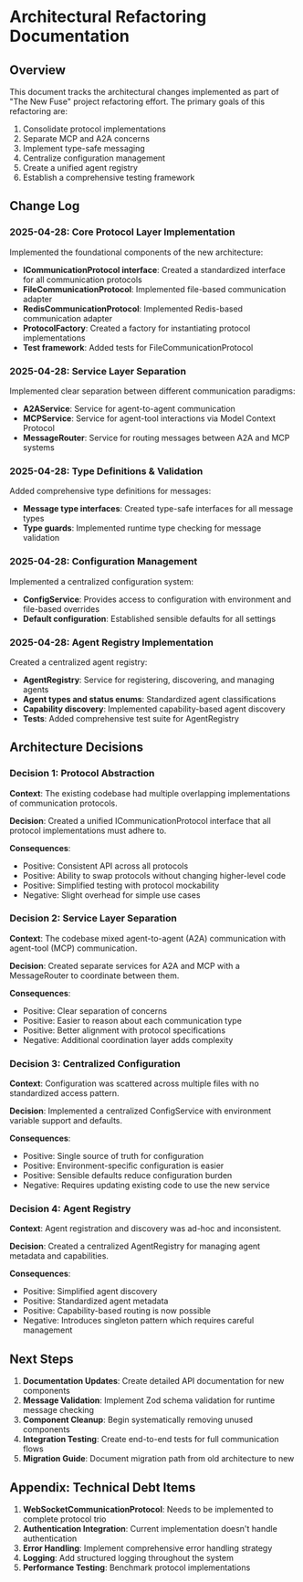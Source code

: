 # Architectural Refactoring Documentation

## Overview

This document tracks the architectural changes implemented as part of "The New Fuse" project refactoring effort. The primary goals of this refactoring are:

1. Consolidate protocol implementations
2. Separate MCP and A2A concerns
3. Implement type-safe messaging
4. Centralize configuration management
5. Create a unified agent registry
6. Establish a comprehensive testing framework

## Change Log

### 2025-04-28: Core Protocol Layer Implementation

Implemented the foundational components of the new architecture:

- **ICommunicationProtocol interface**: Created a standardized interface for all communication protocols
- **FileCommunicationProtocol**: Implemented file-based communication adapter
- **RedisCommunicationProtocol**: Implemented Redis-based communication adapter
- **ProtocolFactory**: Created a factory for instantiating protocol implementations
- **Test framework**: Added tests for FileCommunicationProtocol

### 2025-04-28: Service Layer Separation

Implemented clear separation between different communication paradigms:

- **A2AService**: Service for agent-to-agent communication
- **MCPService**: Service for agent-tool interactions via Model Context Protocol
- **MessageRouter**: Service for routing messages between A2A and MCP systems

### 2025-04-28: Type Definitions & Validation

Added comprehensive type definitions for messages:

- **Message type interfaces**: Created type-safe interfaces for all message types
- **Type guards**: Implemented runtime type checking for message validation

### 2025-04-28: Configuration Management

Implemented a centralized configuration system:

- **ConfigService**: Provides access to configuration with environment and file-based overrides
- **Default configuration**: Established sensible defaults for all settings

### 2025-04-28: Agent Registry Implementation

Created a centralized agent registry:

- **AgentRegistry**: Service for registering, discovering, and managing agents
- **Agent types and status enums**: Standardized agent classifications
- **Capability discovery**: Implemented capability-based agent discovery
- **Tests**: Added comprehensive test suite for AgentRegistry

## Architecture Decisions

### Decision 1: Protocol Abstraction

**Context**: The existing codebase had multiple overlapping implementations of communication protocols.

**Decision**: Created a unified ICommunicationProtocol interface that all protocol implementations must adhere to.

**Consequences**: 
- Positive: Consistent API across all protocols
- Positive: Ability to swap protocols without changing higher-level code
- Positive: Simplified testing with protocol mockability
- Negative: Slight overhead for simple use cases

### Decision 2: Service Layer Separation

**Context**: The codebase mixed agent-to-agent (A2A) communication with agent-tool (MCP) communication.

**Decision**: Created separate services for A2A and MCP with a MessageRouter to coordinate between them.

**Consequences**:
- Positive: Clear separation of concerns
- Positive: Easier to reason about each communication type
- Positive: Better alignment with protocol specifications
- Negative: Additional coordination layer adds complexity

### Decision 3: Centralized Configuration

**Context**: Configuration was scattered across multiple files with no standardized access pattern.

**Decision**: Implemented a centralized ConfigService with environment variable support and defaults.

**Consequences**:
- Positive: Single source of truth for configuration
- Positive: Environment-specific configuration is easier
- Positive: Sensible defaults reduce configuration burden
- Negative: Requires updating existing code to use the new service

### Decision 4: Agent Registry

**Context**: Agent registration and discovery was ad-hoc and inconsistent.

**Decision**: Created a centralized AgentRegistry for managing agent metadata and capabilities.

**Consequences**:
- Positive: Simplified agent discovery
- Positive: Standardized agent metadata
- Positive: Capability-based routing is now possible
- Negative: Introduces singleton pattern which requires careful management

## Next Steps

1. **Documentation Updates**: Create detailed API documentation for new components
2. **Message Validation**: Implement Zod schema validation for runtime message checking
3. **Component Cleanup**: Begin systematically removing unused components
4. **Integration Testing**: Create end-to-end tests for full communication flows
5. **Migration Guide**: Document migration path from old architecture to new

## Appendix: Technical Debt Items

1. **WebSocketCommunicationProtocol**: Needs to be implemented to complete protocol trio
2. **Authentication Integration**: Current implementation doesn't handle authentication
3. **Error Handling**: Implement comprehensive error handling strategy
4. **Logging**: Add structured logging throughout the system
5. **Performance Testing**: Benchmark protocol implementations